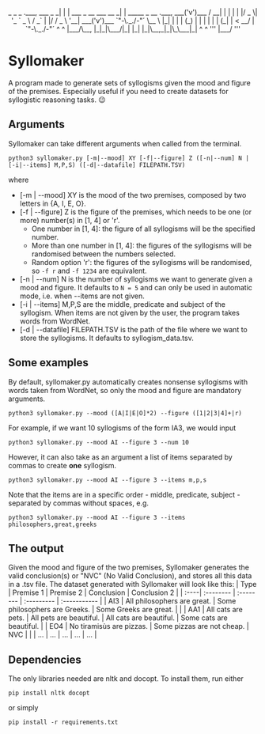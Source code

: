 <p style="text-align: center;">
                                   _ _                       _             
           .___,         ___ _   _| | | ___  _ __ ___   __ _| | _____ _ __         .___,
        ___('v')___     / __| | | | | |/ _ \| '_ ` _ \ / _` | |/ / _ \ '__|     ___('v')___    
        `"-\._./-"´     \__ \ |_| | | | (_) | | | | | | (_| |   <  __/ |        `"-\._./-"´
            ^ ^         |___/\__, |_|_|\___/|_| |_| |_|\__,_|_|\_\___|_|            ^ ^ 
            '''              |___/                                                  '''
</p>
                                                                  
# Syllomaker
A program made to generate sets of syllogisms given the mood and figure of the premises.
Especially useful if you need to create datasets for syllogistic reasoning tasks. 😉

## Arguments
Syllomaker can take different arguments when called from the terminal.
```
python3 syllomaker.py [-m|--mood] XY [-f|--figure] Z ([-n|--num] N | [-i|--items] M,P,S) ([-d|--datafile] FILEPATH.TSV)
```
where
- [-m | --mood] XY is the mood of the two premises, composed by two letters in {A, I, E, O}.
- [-f | --figure] Z is the figure of the premises, which needs to be one (or more) number(s) in [1, 4] or 'r'.
    - One number in [1, 4]: the figure of all syllogisms will be the specified number.
    - More than one number in [1, 4]: the figures of the syllogisms will be randomised between the numbers selected.
    - Random option 'r': the figures of the syllogisms will be randomised, so `-f r` and `-f 1234` are equivalent.
- [-n | --num] N is the number of syllogisms we want to generate given a mood and figure. It defaults to `N = 5` and can only be used in automatic mode, i.e. when --items are not given.
- [-i | --items] M,P,S are the middle, predicate and subject of the syllogism. When items are not given by the user, the program takes words from WordNet.
- [-d | --datafile] FILEPATH.TSV is the path of the file where we want to store the syllogisms. It defaults to syllogism_data.tsv.

## Some examples  
By default, syllomaker.py automatically creates nonsense syllogisms with words taken from WordNet, so only the mood and figure are mandatory arguments.
```
python3 syllomaker.py --mood ([A|I|E|O]*2) --figure ([1|2|3|4]+|r) 
```
For example, if we want 10 syllogisms of the form IA3, we would input
```
python3 syllomaker.py --mood AI --figure 3 --num 10
```
However, it can also take as an argument a list of items separated by commas to create **one** syllogism. 
```
python3 syllomaker.py --mood AI --figure 3 --items m,p,s
```
Note that the items are in a specific order - middle, predicate, subject - separated by commas without spaces, e.g.
```
python3 syllomaker.py --mood AI --figure 3 --items philosophers,great,greeks
```

## The output
Given the mood and figure of the two premises, Syllomaker generates the valid conclusion(s) or "NVC" (No Valid Conclusion), and stores all this data in a .tsv file. The dataset generated with Syllomaker will look like this:
| Type | Premise 1 | Premise 2 | Conclusion | Conclusion 2 |
| :----| :-------- | :-------- | :--------- | :----------- |
| AI3  | All philosophers are great. | Some philosophers are Greeks. | Some Greeks are great. |  |
| AA1  | All cats are pets. | All pets are beautiful. | All cats are beautiful. | Some cats are beautiful. |
| EO4  | No tiramisùs are pizzas. | Some pizzas are not cheap. | NVC |  |
| ...  | ...       | ...       | ...        | ...          |

## Dependencies
The only libraries needed are nltk and docopt. To install them, run either
```
pip install nltk docopt
```
or simply
```
pip install -r requirements.txt
```
